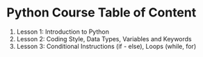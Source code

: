 # Python Course Table of Content

1. Lesson 1: Introduction to Python
2. Lesson 2: Coding Style, Data Types, Variables and Keywords
3. Lesson 3: Conditional Instructions (if - else), Loops (while, for)
